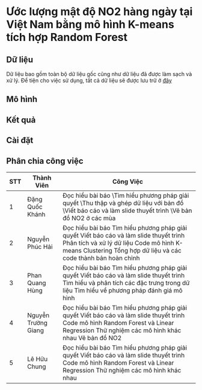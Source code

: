 # Ước lượng mật độ NO2 hàng ngày tại Việt Nam bằng mô hình K-means tích hợp Random Forest

## Dữ liệu
Dữ liệu bao gồm toàn bộ dữ liệu gốc cũng như dữ liệu đã được làm sạch và xử lý. Để tiện cho việc sử dụng, tất cả dữ liệu sẽ được lưu trữ ở [đây](https://drive.google.com/drive/folders/1uoh64dOepEHd9GR2ZywnCo-8zqMSg5Qn)
## Mô hình

## Kết quả 

## Cài đặt

## Phân chia công việc

| STT | Thành Viên          | Công Việc                                                                                                                                                                                                |
|-----|---------------------|----------------------------------------------------------------------------------------------------------------------------------------------------------------------------------------------------------|
| 1   | Đặng Quốc Khánh     | Đọc hiểu bài báo  \\Tìm hiểu phương pháp giải quyết  \\Thu thập và ghép dữ liệu với bản đồ  \\Viết báo cáo và làm slide thuyết trình  \\Vẽ bản đồ NO2 ở các mùa                                                  |
| 2   | Nguyễn Phúc Hải     | Đọc hiểu bài báo  Tìm hiểu phương pháp giải quyết  Viết báo cáo và làm slide thuyết trình  Phân tích và xử lý dữ liệu Code mô hình K-means Clustering  Tổng hợp dữ liệu và các code thành bản hoàn chỉnh |
| 3   | Phan Quang Hùng     | Đọc hiểu bài báo  Tìm hiểu phương pháp giải quyết  Viết báo cáo và làm slide thuyết trình  Tìm hiểu và phân tích các đặc trưng trong dữ liệu  Tìm hiểu về phương pháp đánh giá mô hình                   |
| 4   | Nguyễn Trường Giang | Đọc hiểu bài báo  Tìm hiểu phương pháp giải quyết  Viết báo cáo và làm slide thuyết trình  Code mô hình Random Forest và Linear Regression  Thử nghiệm các mô hình khác nhau Vẽ bản đồ NO2               |
| 5   | Lê Hữu Chung        | Đọc hiểu bài báo  Tìm hiểu phương pháp giải quyết  Viết báo cáo và làm slide thuyết trình  Code mô hình Random Forest và Linear Regression  Thử nghiệm các mô hình khác nhau                             |
